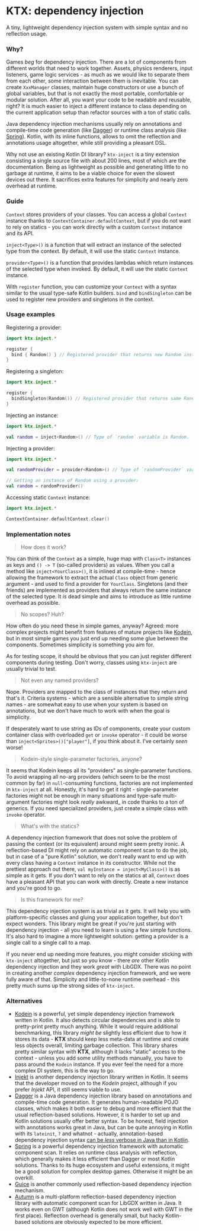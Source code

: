 # KTX: dependency injection

A tiny, lightweight dependency injection system with simple syntax and no reflection usage.

### Why?

Games *beg* for dependency injection. There are a lot of components from different worlds that need to work together.
Assets, physics renderers, input listeners, game logic services - as much as we would like to separate them from each
other, some interaction between them is inevitable. You can create `XxxManager` classes, maintain huge constructors or
use a bunch of global variables, but that is not exactly the most portable, comfortable or modular solution. After all,
you want your code to be readable and reusable, right? It is much easier to inject a different instance to class
depending on the current application setup than refactor sources with a ton of static calls.

Java dependency injection mechanisms usually rely on annotations and compile-time code generation (like
[Dagger](http://google.github.io/dagger/)) or runtime class analysis (like [Spring](https://spring.io/)). Kotlin, with
its inline functions, allows to omit the reflection and annotations usage altogether, while still providing a pleasant
DSL.

Why not use an existing Kotlin DI library? `ktx-inject` is a tiny extension consisting a single source file with about
200 lines, most of which are the documentation. Being as lightweight as possible and generating little to no garbage at
runtime, it aims to be a viable choice for even the slowest devices out there. It sacrifices extra features for
simplicity and nearly zero overhead at runtime.

### Guide

`Context` stores providers of your classes. You can access a global `Context` instance thanks to
`ContextContainer.defaultContext`, but if you do not want to rely on statics - you can work directly with a custom
`Context` instance and its API.

`inject<Type>()` is a function that will extract an instance of the selected type from the context. By default, it will
use the static `Context` instance. 

`provider<Type>()` is a function that provides lambdas which return instances of the selected type when invoked. By
default, it will use the static `Context` instance. 

With `register` function, you can customize your `Context` with a syntax similar to the usual type-safe Kotlin builders.
`bind` and `bindSingleton` can be used to register new providers and singletons in the context.

### Usage examples

Registering a provider:
```Kotlin
import ktx.inject.*

register {
  bind { Random() } // Registered provider that returns new Random instance on each call.
}
```

Registering a singleton:
```Kotlin
import ktx.inject.*

register {
  bindSingleton(Random()) // Registered provider that returns same Random instance on each call.
}
```

Injecting an instance:
```Kotlin
import ktx.inject.*

val random = inject<Random>() // Type of `random` variable is Random.
```

Injecting a provider:
```Kotlin
import ktx.inject.*

val randomProvider = provider<Random>() // Type of `randomProvider` variable is () -> Random.

// Getting an instance of Random using a provider:
val random = randomProvider()
```

Accessing static `Context` instance:
```Kotlin
import ktx.inject.*

ContextContainer.defaultContext.clear()
```

### Implementation notes

> How does it work?

You can think of the `Context` as a simple, huge map with `Class<T>` instances as keys and `() -> T` (so-called providers)
as values. When you call a method like `inject<YourClass>()`, it is inlined at compile-time - hence allowing the
framework to extract the actual `Class` object from generic argument - and used to find a provider for `YourClass`.
Singletons (and their friends) are implemented as providers that always return the same instance of the selected type.
It _is_ dead simple and aims to introduce as little runtime overhead as possible.

> No scopes? Huh?

How often do you need these in simple games, anyway? Agreed: more complex projects might benefit from features of mature
projects like [Kodein](https://github.com/SalomonBrys/Kodein), but in most simple games you just end up needing some
glue between the components. Sometimes simplicity is something you aim for.

As for testing scope, it should be obvious that you can just register different components during testing. Don't worry,
classes using `ktx-inject` are usually trivial to test.

> Not even any named providers?

Nope. Providers are mapped to the class of instances that they return and that's it. Criteria systems - which are a
sensible alternative to simple string names - are somewhat easy to use when your system is based on annotations, but we
don't have much to work with when the goal is simplicity.

If desperately want to use string as IDs of components, create your custom container class with overloaded `get` or
`invoke` operator - it could be worse than `inject<Sprites>()["player"]`, if you think about it. I've certainly _seen_
worse!

> Kodein-style single-parameter factories, anyone?

It seems that Kodein keeps all its "providers" as single-parameter functions. To avoid wrapping all no-arg providers
(which seem to be the most common by far) in `null`-consuming functions, factories are not implemented in `ktx-inject`
at all. Honestly, it's hard to get it right - single-parameter factories might not be enough in many situations and
type-safe multi-argument factories might look _really_ awkward_ in code thanks to a ton of generics. If you need
specialized providers, just create a simple class with `invoke` operator.

> What's with the statics?

A dependency injection framework that does not solve the problem of passing the context (or its equivalent) around might
seem pretty ironic. A reflection-based DI might rely on automatic component scan to do the job, but in case of a "pure
Kotlin" solution, we don't really want to end up with every class having a `Context` instance in its constructor. While
not the prettiest approach out there, `val myInstance = inject<MyClass>()` is as simple as it gets. If you don't want
to rely on the statics at all, `Context` does have a pleasant API that you can work with directly. Create a new instance
and you're good to go.

> Is this framework for me?

This dependency injection system is as trivial as it gets. It will help you with platform-specific classes and gluing
your application together, but don't expect wonders. This library might be great if you're just starting with dependency
injection - all you need to learn is using a few simple functions. It's also hard to imagine a more lightweight
solution: getting a provider is a single call to a single call to a map.

If you never end up needing more features, you might consider sticking with `ktx-inject` altogether, but just so you
know - there _are_ other Kotlin dependency injection and they work _great_ with LibGDX. There was no point in creating
another _complex_ dependency injection framework, and we were fully aware of that. Simplicity and little-to-none runtime
overhead - this pretty much sums up the strong sides of `ktx-inject`.

### Alternatives

- [Kodein](https://github.com/SalomonBrys/Kodein) is a powerful, yet simple dependency injection framework written in
Kotlin. It also detects circular dependencies and is able to pretty-print pretty much anything. While it would require
additional benchmarking, this library *might be* slightly less efficient due to how it stores its data - **KTX** should
keep less meta-data at runtime and create less objects overall, limiting garbage collection. This library shares pretty
similar syntax with **KTX**, although it lacks "static" access to the context - unless you add some utility methods
manually, you have to pass around the `Kodein` instance. If you ever feel the need for a more complex DI system, this is
the way to go.
- [Injekt](https://github.com/kohesive/injekt) is another dependency injection library written in Kotlin. It seems that
the developer moved on to the *Kodein* project, although if you prefer *Injekt* API, it still seems viable to use.
- [Dagger](http://google.github.io/dagger/) is a Java dependency injection library based on annotations and compile-time
code generation. It generates human-readable POJO classes, which makes it both easier to debug and more efficient that
the usual reflection-based solutions. However, it is harder to set up and Kotlin solutions usually offer better syntax.
To be honest, field injection with annotations works great in Java, but can be quite annoying in Kotlin with its
`lateinit`, `?` and whatnot - actually, annotation-based dependency injection syntax
[can be *less* verbose in Java than in Kotlin](https://stackoverflow.com/questions/37388357/which-is-the-preferred-syntax-when-using-annotation-based-dependency-injection-i).
- [Spring](https://spring.io/) is a powerful dependency injection framework with automatic component scan. It relies on
runtime class analysis with reflection, which generally makes it less efficient than Dagger or most Kotlin solutions.
Thanks to its huge ecosystem and useful extensions, it might be a good solution for complex desktop games. Otherwise it
might be an overkill.
- [Guice](https://github.com/google/guice) is another commonly used reflection-based dependency injection mechanism.
- [Autumn](https://github.com/czyzby/gdx-lml/tree/master/autumn) is a multi-platform reflection-based dependency
injection library with automatic component scan for LibGDX written in Java. It works even on GWT (although Kotlin does
not work well with GWT in the first place). Reflection overhead is generally small, but hacky Kotlin-based solutions are
obviously expected to be more efficient.

